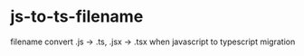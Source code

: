 # js-to-ts-filename
filename convert .js -> .ts, .jsx -> .tsx when javascript to typescript migration
